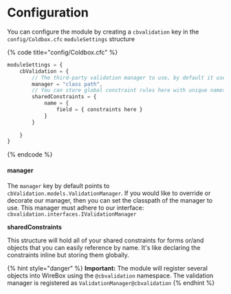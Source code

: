 # Configuration

You can configure the module by creating a `cbvalidation` key in the `config/Coldbox.cfc` `moduleSettings` structure

{% code title="config/Coldbox.cfc" %}
```javascript
moduleSettings = {
    cbValidation = {
        // The third-party validation manager to use, by default it uses CBValidation.
        manager = "class path",
        // You can store global constraint rules here with unique names
        sharedConstraints = {
            name = {
                field = { constraints here }
            }
        }
    
    }
}
```
{% endcode %}

#### manager

The `manager`  key by default points to `cbValidation.models.ValidationManager`.  If you would like to override or decorate our manager, then you can set the classpath of the manager to use.  This manager must adhere to our interface: `cbvalidation.interfaces.IValidationManager`

**sharedConstraints**

This structure will hold all of your shared constraints for forms or/and objects that you can easily reference by name.  It's like declaring the constraints inline but storing them globally.

{% hint style="danger" %}
**Important:** The module will register several objects into WireBox using the `@cbvalidation` namespace. The validation manager is registered as `ValidationManager@cbvalidation`
{% endhint %}

